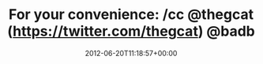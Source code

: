 ---
retweeted: false
source: <a href="http://twitter.com" rel="nofollow">Twitter Web Client</a>
entities:
  hashtags: []
  symbols: []
  user_mentions:
  - name: Felix (@thegcat@kif.rocks)
    screen_name: thegcat
    indices:
    - '47'
    - '55'
    id_str: '17564058'
    id: '17564058'
  - name: jan-erik
    screen_name: badboy_
    indices:
    - '56'
    - '64'
    id_str: '13485262'
    id: '13485262'
  urls:
  - url: http://t.co/1UOqBpoX
    expanded_url: http://em.bascht.com/viertelfinale.json
    display_url: em.bascht.com/viertelfinale.…
    indices:
    - '22'
    - '42'
display_text_range:
- '0'
- '79'
favorite_count: '0'
id_str: '215403359543369729'
truncated: false
retweet_count: '1'
id: '215403359543369729'
possibly_sensitive: false
created_at: Wed Jun 20 11:18:57 +0000 2012
favorited: false
full_text: 'For your convenience:  /cc [@thegcat](https://twitter.com/thegcat) [@badboy_](https://twitter.com/badboy_)
  [@murphy_karasu](https://twitter.com/murphy_karasu)'
lang: en
quote_url: http://em.bascht.com/viertelfinale.json
tags:
- pesos/twitter
date: '2012-06-20T11:18:57+00:00'
src: https://twitter.com/bascht/status/215403359543369729
original_url: https://twitter.com/bascht/status/215403359543369729
type: twitter_tweet
text: 'For your convenience:  /cc [@thegcat](https://twitter.com/thegcat) [@badboy_](https://twitter.com/badboy_)
  [@murphy_karasu](https://twitter.com/murphy_karasu)'
title: 'For your convenience:  /cc @thegcat (https://twitter.com/thegcat) @badb'

---